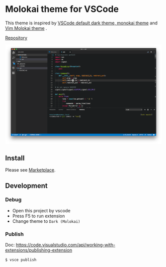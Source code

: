 # Molokai theme for VSCode

This theme is inspired by [VSCode default dark theme, monokai theme](https://github.com/Microsoft/vscode) and [Vim Molokai theme](https://github.com/tomasr/molokai) .

[Repository](https://github.com/nonylene/vscode-dark-molokai-theme)

![ScreenShot](doc/screenshot.png)

## Install

Please see [Marketplace](https://marketplace.visualstudio.com/items?itemName=nonylene.dark-molokai-theme).

## Development

### Debug

- Open this project by vscode
- Press F5 to run extension
- Change theme to `Dark (Molokai)`

### Publish

Doc: <https://code.visualstudio.com/api/working-with-extensions/publishing-extension>

```console
$ vsce publish
```

